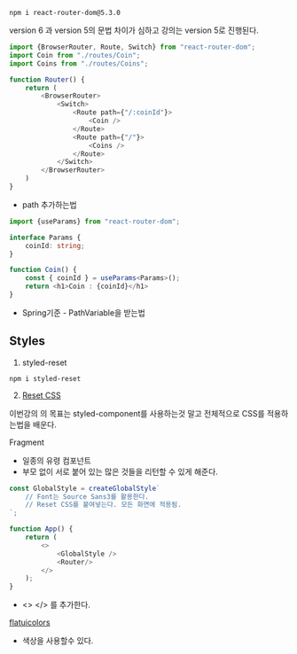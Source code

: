 ```
npm i react-router-dom@5.3.0
```

version 6 과 version 5의 문법 차이가 심하고 강의는 version 5로 진행된다.

```typescript
import {BrowserRouter, Route, Switch} from "react-router-dom";
import Coin from "./routes/Coin";
import Coins from "./routes/Coins";

function Router() {
    return (
        <BrowserRouter>
            <Switch>
                <Route path={"/:coinId"}>
                    <Coin />
                </Route>
                <Route path={"/"}>
                    <Coins />
                </Route>
            </Switch>
        </BrowserRouter>
    )
}
```

- path 추가하는법

```typescript
import {useParams} from "react-router-dom";

interface Params {
    coinId: string;
}

function Coin() {
    const { coinId } = useParams<Params>();
    return <h1>Coin : {coinId}</h1>
}
```

- Spring기준 - PathVariable을 받는법 

## Styles

1. styled-reset
```
npm i styled-reset
```

2. [Reset CSS](https://meyerweb.com/eric/tools/css/reset/)

이번강의 의 목표는 styled-component를 사용하는것 말고 전체적으로 CSS를 적용하는법을 배운다.

Fragment
- 일종의 유령 컴포넌트
- 부모 없이 서로 붙어 있는 많은 것들을 리턴할 수 있게 해준다.
```typescript
const GlobalStyle = createGlobalStyle`
	// Font는 Source Sans3를 활용한다.
	// Reset CSS를 붙여넣는다. 모든 화면에 적용됨.
`;

function App() {
    return (
        <>
            <GlobalStyle />
            <Router/>
        </>
    );
}

```
- <> </> 를 추가한다.

[flatuicolors](https://flatuicolors.com/)
- 색상을 사용할수 있다.
